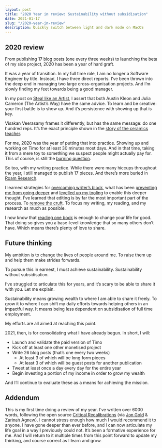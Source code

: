 ```yaml
---
layout: post
title: "2020 Year in review: Sustainability without subsidisation"
date: 2021-01-17
slug: "/2020-year-in-review"
description: Quickly switch between light and dark mode on MacOS
---
```


## 2020 review

From publishing 17 blog posts (one every three weeks) to launching the beta of my side project, 2020 has been a year of hard graft.

It was a year of transition. In my full time role, I am no longer a Software Engineer by title. Instead, I have three direct reports. I’ve been thrown into the deep end in managing two large cross-organisation projects. And I’m slowly finding my feet towards being a good manager.

In my post on <a href="https://rdjpalmer.com/steal-like-an-artist" target="_blank" rel="noopener noreferrer">Steal like an Artist</a>, I assert that both Austin Kleon and Julia Cameron (The Artist’s Way) have the same advice. To learn and be creative: your first battle is to show up. And it’s persistence with showing up that is key.

Visakan Veerasamy frames it differently, but has the same message: do one hundred reps. It’s the exact principle shown in the <a href="https://excellentjourney.net/2015/03/04/art-fear-the-ceramics-class-and-quantity-before-quality/" target="_blank" rel="noopener noreferrer">story of the ceramics teacher</a>.

For me, 2020 was the year of putting that into practice. Showing up and working on Timo for at least 30 minutes most days. And in that time, taking it from a mere toy to something we suspect people might actually pay for. This of course, is still the <a href="https://rdjpalmer.com/killing-timo" target="_blank" rel="noopener noreferrer">burning question</a>.

So too, with my writing practice. While there were many hiccups throughout the year, I still managed to publish 17 pieces. And there’s more buried in <a href="https://roamresearch.com/" target="_blank" rel="noopener noreferrer">Roam Research</a>.

I learned strategies for <a href="https://rdjpalmer.com/sitting-at-a-blank-screen#overcoming-writers-block" target="_blank" rel="noopener noreferrer">overcoming writer’s block</a>, what has been <a href="https://rdjpalmer.com/week-33-2020#on-writing" target="_blank" rel="noopener noreferrer">preventing me from going deeper</a> and <a href="https://rdjpalmer.com/tools-for-research" target="_blank" rel="noopener noreferrer">levelled up my tooling</a> to enable this deeper thought. I’ve learned that editing is by far the most important part of the process. To <a href="https://rdjpalmer.com/week-37-2020-weeds-in-your-reading-list" target="_blank" rel="noopener noreferrer">remove the cruft</a>. To focus my writing, my reading, and my research as much as possible.

I now know that <a href="https://rdjpalmer.com/week-39-2020-observation-is-my-superpower#applying-my-observations" target="_blank" rel="noopener noreferrer">reading one book</a> is enough to change your life for good. That doing so gives you a base-level knowledge that so many others don’t have. Which means there’s plenty of love to share.

## Future thinking

My ambition is to change the lives of people around me. To raise them up and help them make strides forwards.

To pursue this in earnest, I must achieve sustainability. Sustainability without subsidisation.

I’ve struggled to articulate this for years, and it’s scary to be able to share it with you. Let me explain.

Sustainability means growing wealth to where I am able to share it freely. To grow it to where I can shift my daily efforts towards helping others in an impactful way. It means being less dependent on subsidisation of full time employment.

My efforts are all aimed at reaching this point.

2021, then, is for consolidating what I have already begun. In short, I will:

- Launch and validate the paid version of Timo
- Kick off at least one other monetised project
- Write 26 blog posts (that’s one every two weeks)
  - At least 3 of which will be long form pieces
  - At least 3 of which will be guest posts for another publication
- Tweet at least once a day every day for the entire year
- Begin investing a portion of my income in order to grow my wealth

And I’ll continue to evaluate these as a means for achieving the mission.

## Addendum

This is my first time doing a review of my year. I’ve written over 6000 words, following the open source <a href="https://docs.google.com/document/d/1iht7EHRCIjSgT1LerdugXH6-PpvrJk1Hpv-Hq9bYpmw/edit?pli=1#heading=h.dc004tjjb3df" target="_blank" rel="noopener noreferrer">Critical Recalibrations</a> (via <a href="https://twitter.com/rdjpalmer/status/1348237835124539392" target="_blank" rel="noopener noreferrer">Jon Gold</a> & <a href="https://twitter.com/zarinahagnew" target="_blank" rel="noopener noreferrer">Zarinah Agnew</a>). I cannot stress enough how much I would recommend it to anyone. I have gone deeper than ever before, and I can now articulate my life goal in a way I previously could not. It’s been a formative experience for me. And I will return to it multiple times from this point forward to update my thinking, and course correct as I learn and grow.
